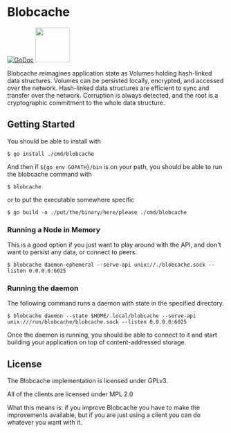 # Blobcache

[![GoDoc](https://godoc.org/blobcache.io/blobcache?status.svg)](http://godoc.org/blobcache.io/blobcache)
[<img src="https://discord.com/assets/cb48d2a8d4991281d7a6a95d2f58195e.svg" width="80">](https://discord.gg/TWy6aVWJ7f)

Blobcache reimagines application state as Volumes holding hash-linked data structures.
Volumes can be persisted locally, encrypted, and accessed over the network.
Hash-linked data structures are efficient to sync and transfer over the network.
Corruption is always detected, and the root is a cryptographic commitment to the whole data structure.

## Getting Started
You should be able to install with
```shell
$ go install ./cmd/blobcache
```

And then if `${go env GOPATH}/bin` is on your path, you should be able to run the blobcache command with
```shell
$ blobcache 
```

or to put the executable somewhere specific
```shell
$ go build -o ./put/the/binary/here/please ./cmd/blobcache 
```

### Running a Node in Memory
This is a good option if you just want to play around with the API, and don't want to persist any data, or connect to peers.

```shell
$ blobcache daemon-ephemeral --serve-api unix://./blobcache.sock --listen 0.0.0.0:6025
```

### Running the daemon
The following command runs a daemon with state in the specified directory. 
```shell
$ blobcache daemon --state $HOME/.local/blobcache --serve-api unix:///run/blobcache/blobcache.sock --listen 0.0.0.0:6025
```

Once the daemon is running, you should be able to connect to it and start building your application on top of content-addressed storage.

## License
The Blobcache implementation is licensed under GPLv3.

All of the clients are licensed under MPL 2.0

What this means is: if you improve Blobcache you have to make the improvements available, but if you are just using a client you can do whatever you want with it.
